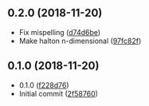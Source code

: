 ## 0.2.0 (2018-11-20)

* Fix mispelling ([d74d6be](https://github.com/vantreeseba/low-discrepancy-sequence/commit/d74d6be))
* Make halton n-dimensional ([97fc82f](https://github.com/vantreeseba/low-discrepancy-sequence/commit/97fc82f))



## 0.1.0 (2018-11-20)

* 0.1.0 ([f228d76](https://github.com/vantreeseba/low-discrepancy-sequence/commit/f228d76))
* Initial commit ([2f58760](https://github.com/vantreeseba/low-discrepancy-sequence/commit/2f58760))



